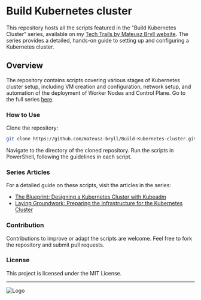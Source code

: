 # Build Kubernetes cluster
This repository hosts all the scripts featured in the "Build Kubernetes Cluster" series, available on my [Tech Trails by Mateusz Bryll website](https://mateuszbryll.com/). The series provides a detailed, hands-on guide to setting up and configuring a Kubernetes cluster.

## Overview
The repository contains scripts covering various stages of Kubernetes cluster setup, including VM creation and configuration, network setup, and automation of the deployment of Worker Nodes and Control Plane. Go to the full series [here](https://mateuszbryll.com/articles/build-kubernetes-cluster/).

### How to Use
Clone the repository:
```bash
git clone https://github.com/mateusz-bryll/Build-Kubernetes-cluster.git
```
Navigate to the directory of the cloned repository.
Run the scripts in PowerShell, following the guidelines in each script.

### Series Articles
For a detailed guide on these scripts, visit the articles in the series:

- [The Blueprint: Designing a Kubernetes Cluster with Kubeadm](https://mateuszbryll.com/build-kubernetes-cluster/the-blueprint-designing-a-kubernetes-cluster-with-kubeadm/)
- [Laying Groundwork: Preparing the Infrastructure for the Kubernetes Cluster](https://mateuszbryll.com/build-kubernetes-cluster/laying-groundwork-preparing-the-infrastructure-for-the-kubernetes-cluster/)

### Contribution
Contributions to improve or adapt the scripts are welcome. Feel free to fork the repository and submit pull requests.

### License
This project is licensed under the MIT License.

---
![Logo](https://mateuszbryll.com/wp-content/uploads/2023/11/Tech-Trails-by-Mateusz-Bryll-Logo.png)